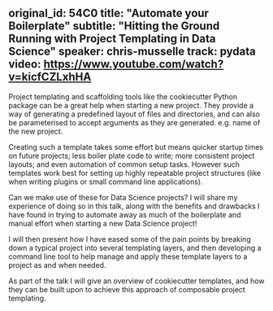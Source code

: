 original_id: 54C0
title: "Automate your Boilerplate"
subtitle: "Hitting the Ground Running with Project Templating in Data Science"
speaker: chris-musselle
track: pydata
video: https://www.youtube.com/watch?v=kicfCZLxhHA
---
Project templating and scaffolding tools like the cookiecutter Python package can be a great help when starting a new project. They provide a way of generating a predefined layout of files and directories, and can also be parameterised to accept arguments as they are generated. e.g. name of the new project.

Creating such a template takes some effort but means quicker startup times on future projects; less boiler plate code to write; more consistent project layouts; and even automation of common setup tasks. However such templates work best for setting up highly repeatable project structures (like when writing plugins or small command line applications). 

Can we make use of these for Data Science projects? I will share my experience of doing so in this talk, along with the benefits and drawbacks I have found in trying to automate away as much of the boilerplate and manual effort when starting a new Data Science project! 

I will then present how I have eased some of the pain points by breaking down a typical project into several templating layers, and then developing a command line tool to help manage and apply these template layers to a project as and when needed. 

As part of the talk I will give an overview of cookiecutter templates, and how they can be built upon to achieve this approach of composable project templating.